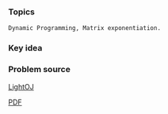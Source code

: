 ### Topics

    Dynamic Programming, Matrix exponentiation.

### Key idea



### Problem source

[LightOJ](http://lightoj.com/volume_showproblem.php?problem=1332)

[PDF](http://lightoj.com/volume_showproblem.php?problem=1332&language=english&type=pdf)
